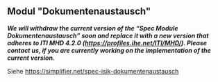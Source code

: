 ## Modul "Dokumentenaustausch" 

***We will withdraw the current version of the “Spec Module Dokumentenaustausch” soon and replace it with a new version that adheres to ITI MHD 4.2.0 (https://profiles.ihe.net/ITI/MHD/). Please contact us, if you are currently working on the implementation of the current version.***

Siehe https://simplifier.net/spec-isik-dokumentenaustausch
